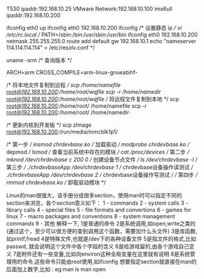 T530 ipaddr:192.168.10.25
VMware Network:192.168.10.100
imx6ull ipaddr:192.168.10.200

ifconfig eth0 up
ifconfig eth0 192.168.10.200
ifconfig
/* 设置静态 ip */
vi /etc/rc.local 
/*
PATH=/sbin:/bin:/usr/sbin:/usr/bin
ifconfig eth0 192.168.10.200 netmask 255.255.255.0
route add default gw 192.168.10.1
echo "nameserver 114.114.114.114" > /etc/resolv.conf
*/

uname -srm     /* 查询版本 */

ARCH=arm
CROSS_COMPILE=arm-linux-gnueabihf-


/* 将本地文件复制到远程 */
scp /home/namefile root@192.168.10.200:/home/root/wqfile
scp -r /home/namedir root@192.168.10.200:/home/root/wqfile
/* 将远程文件复制到本地 */
scp root@192.168.10.200:/home/root/ /home/namefile
scp -r root@192.168.10.200:/home/root/ /home/namedir·

/* 更新内核到开发板 */
scp zImage root@192.168.10.200:/run/media/mmcblk1p1/

/* 第一步 */
insmod chrdevbase.ko                      /* 加载驱动 */
modprobe chrdevbase.ko                    /* depmod */
lsmod                                     /* 查看当前系统中存在的模块 */
cat /proc/devices 
/* 第二步 */
mknod /dev/chrdevbase c 200 0             /* 创建设备节点文件 */
ls /dev/chrdevbase -l
/* 第三步 */
./chrdevbaseApp /dev/chrdevbase 1         /* chrdevbase设备操作读测试  */
./chrdevbaseApp /dev/chrdevbase 2         /* chrdevbase设备操作写测试  */
/* 第四步 */
rmmod chrdevbase.ko                       /* 卸载驱动模块 */















Linux的man很强大，该手册分成很多section，使用man时可以指定不同的section来浏览，各个section意义如下： 
1 - commands
2 - system calls
3 - library calls
4 - special files
5 - file formats and convertions
6 - games for linux
7 - macro packages and conventions
8 - system management commands
9 - 其他
解释一下, 
1是普通的命令
2是系统调用,如open,write之类的(通过这个，至少可以很方便的查到调用这个函数，需要加什么头文件)
3是库函数,如printf,fread
4是特殊文件,也就是/dev下的各种设备文件
5是指文件的格式,比如passwd, 就会说明这个文件中各个字段的含义
6是给游戏留的,由各个游戏自己定义
7是附件还有一些变量,比如向environ这种全局变量在这里就有说明
8是系统管理用的命令,这些命令只能由root使用,如ifconfig
想要指定section就直接在man的后面加上数字,比如 :
eg:man ls
man open

